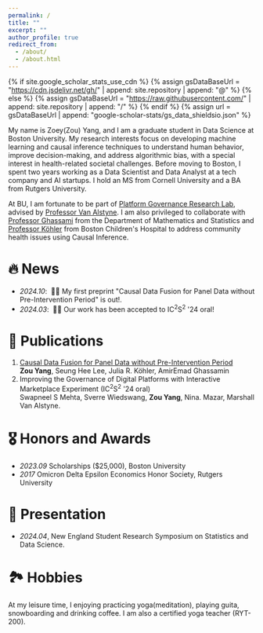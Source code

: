 ```yaml
---
permalink: /
title: ""
excerpt: ""
author_profile: true
redirect_from: 
  - /about/
  - /about.html
---
```


{% if site.google_scholar_stats_use_cdn %}
{% assign gsDataBaseUrl = "https://cdn.jsdelivr.net/gh/" | append: site.repository | append: "@" %}
{% else %}
{% assign gsDataBaseUrl = "https://raw.githubusercontent.com/" | append: site.repository | append: "/" %}
{% endif %}
{% assign url = gsDataBaseUrl | append: "google-scholar-stats/gs_data_shieldsio.json" %}

<span class='anchor' id='about-me'></span>




My name is Zoey(Zou) Yang, and I am a graduate student in Data Science at Boston University. My research interests focus on developing machine learning and causal inference techniques to understand human behavior, improve decision-making, and address algorithmic bias, with a special interest in health-related societal challenges. Before moving to Boston, I spent two years working as a Data Scientist and Data Analyst at a tech company and AI startups. I hold an MS from Cornell University and a BA from Rutgers University.

At BU, I am fortunate to be part of <a href="https://truthmarket.com/">Platform Governance Research Lab</a>, advised by <a href="https://truthmarket.com/people/mva/index.html">Professor Van Alstyne</a>. I am also privileged to collaborate with <a href="https://www.aeghassami.com/">Professor Ghassami</a> from the Department of Mathematics and Statistics and <a href="https://www.childrenshospital.org/directory/julia-r-koehler">Professor Köhler</a> from Boston Children's Hospital to address community health issues using Causal Inference. 




# 🔥 News
- *2024.10*: &nbsp;🎉🎉 My first preprint "Causal Data Fusion for Panel Data without Pre-Intervention Period" is out!.
- *2024.03*: &nbsp;🎉🎉 Our work has been accepted to IC<sup>2</sup>S<sup>2</sup> '24 oral!  



# 📝 Publications 
<ol>
  <li>
    <a href="https://arxiv.org/abs/2410.16391">Causal Data Fusion for Panel Data without Pre-Intervention Period</a><br>
    <strong>Zou Yang</strong>, Seung Hee Lee, Julia R. Köhler, AmirEmad Ghassamin
  </li>
  <li>
    Improving the Governance of Digital Platforms with Interactive Marketplace Experiment
    (IC<sup>2</sup>S<sup>2</sup> '24 oral)<br>
    Swapneel S Mehta, Sverre Wiedswang, <strong>Zou Yang</strong>, Nina. Mazar, Marshall Van Alstyne.
  </li>
</ol>



# 🎖 Honors and Awards
- *2023.09* Scholarships ($25,000), Boston University
- *2017* Omicron Delta Epsilon Economics Honor Society, Rutgers University

  
# 💬 Presentation
- *2024.04*, New England Student Research Symposium on Statistics and Data Science. 

# 🏞️ Hobbies
At my leisure time, I enjoying practicing yoga(meditation), playing guita, snowboarding and drinking coffee. I am also a certified yoga teacher (RYT-200). 
